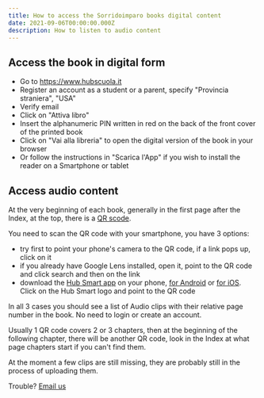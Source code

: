 ```yaml
---
title: How to access the Sorridoimparo books digital content
date: 2021-09-06T00:00:00.000Z
description: How to listen to audio content
---
```


## Access the book in digital form

* Go to <https://www.hubscuola.it>
* Register an account as a student or a parent, specify "Provincia straniera", "USA"
* Verify email
* Click on "Attiva libro"
* Insert the alphanumeric PIN written in red on the back of the front cover of the printed book
* Click on "Vai alla libreria" to open the digital version of the book in your browser
* Or follow the instructions in "Scarica l'App" if you wish to install the reader on a Smartphone or tablet

## Access audio content

At the very beginning of each book, generally in the first page after the Index, at the top, there is a [QR scode](https://en.wikipedia.org/wiki/QR_code).

You need to scan the QR code with your smartphone, you have 3 options:

* try first to point your phone's camera to the QR code, if a link pops up, click on it
* if you already have Google Lens installed, open it, point to the QR code and click search and then on the link
* download the [Hub Smart app](https://www.rizzolieducation.it/digitale/hub-smart-2/) on your phone, [for Android](https://play.google.com/store/apps/details?id=com.mondadori.hubsmart) or [for iOS](https://itunes.apple.com/it/app/hub-smart/id1404230827?mt=8). Click on the Hub Smart logo and point to the QR code

In all 3 cases you should see a list of Audio clips with their relative page number in the book. No need to login or create an account.

Usually 1 QR code covers 2 or 3 chapters, then at the beginning of the following chapter, there will be another QR code, look in the Index at what page chapters start if you can't find them.

At the moment a few clips are still missing, they are probably still in the process of uploading them.

Trouble? [Email us](/contact)
